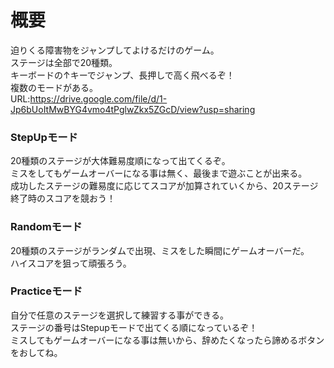 # 概要
迫りくる障害物をジャンプしてよけるだけのゲーム。<br>
ステージは全部で20種類。<br>
キーボードの↑キーでジャンプ、長押しで高く飛べるぞ！<br>
複数のモードがある。<br>
URL:https://drive.google.com/file/d/1-Jp6bUoItMwBYG4vmo4tPglwZkx5ZGcD/view?usp=sharing

### StepUpモード
20種類のステージが大体難易度順になって出てくるぞ。<br>
ミスをしてもゲームオーバーになる事は無く、最後まで遊ぶことが出来る。<br>
成功したステージの難易度に応じてスコアが加算されていくから、20ステージ終了時のスコアを競おう！

### Randomモード
20種類のステージがランダムで出現、ミスをした瞬間にゲームオーバーだ。<br>
ハイスコアを狙って頑張ろう。

### Practiceモード
自分で任意のステージを選択して練習する事ができる。<br>
ステージの番号はStepupモードで出てくる順になっているぞ！<br>
ミスしてもゲームオーバーになる事は無いから、辞めたくなったら諦めるボタンをおしてね。
